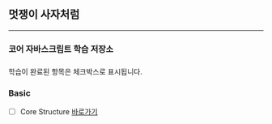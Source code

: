 ## 멋쟁이 사자처럼

---

### 코어 자바스크립트 학습 저장소

###

학습이 완료된 항목은 체크박스로 표시됩니다.

### Basic

- [ ] Core Structure [바로가기](http://www.naver.com)
